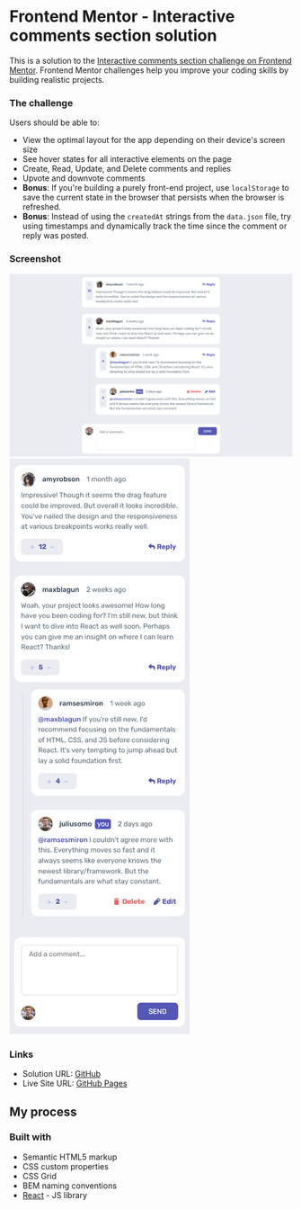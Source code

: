 # Frontend Mentor - Interactive comments section solution

This is a solution to the [Interactive comments section challenge on Frontend Mentor](https://www.frontendmentor.io/challenges/interactive-comments-section-iG1RugEG9). Frontend Mentor challenges help you improve your coding skills by building realistic projects.

### The challenge

Users should be able to:

- View the optimal layout for the app depending on their device's screen size
- See hover states for all interactive elements on the page
- Create, Read, Update, and Delete comments and replies
- Upvote and downvote comments
- **Bonus**: If you're building a purely front-end project, use `localStorage` to save the current state in the browser that persists when the browser is refreshed.
- **Bonus**: Instead of using the `createdAt` strings from the `data.json` file, try using timestamps and dynamically track the time since the comment or reply was posted.

### Screenshot

![](./desktop.png)
![](./mobile.png)

### Links

- Solution URL: [GitHub](https://github.com/crackerFactory64/fm-interactive-comments-section)
- Live Site URL: [GitHub Pages](https://crackerfactory64.github.io/fm-interactive-comments-section/)

## My process

### Built with

- Semantic HTML5 markup
- CSS custom properties
- CSS Grid
- BEM naming conventions
- [React](https://reactjs.org/) - JS library

